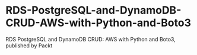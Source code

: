# RDS-PostgreSQL-and-DynamoDB-CRUD-AWS-with-Python-and-Boto3
RDS PostgreSQL and DynamoDB CRUD: AWS with Python and Boto3, published by Packt
